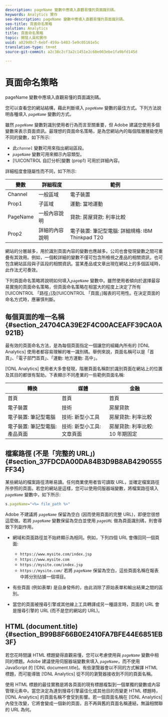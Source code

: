 ```yaml
---
description: pageName 變數中應填入直觀易懂的頁面識別碼。
keywords: Analytics 實作
seo-description: pageName 變數中應填入直觀易懂的頁面識別碼。
seo-title: 頁面命名策略
solution: Analytics
title: 頁面命名策略
topic: 開發人員和實作
uuid: a829d0c7-6ebf-459a-b403-5e9c05161e5c
translation-type: tm+mt
source-git-commit: a2c38c2cf3a2c1451e2c60e003ebe1fa9bfd145d

---
```



# 頁面命名策略

pageName 變數中應填入直觀易懂的頁面識別碼。

您可以查看您的網站結構，藉此判斷填入 *`pageName`* 變數的最佳方式。下列方法說明各種填入 *`pageName`* 變數的方式。

雖然 *`pageName`* 變數對識別使用者行為而言至關重要，但 Adobe 建議您使用多個變數來表示頁面資訊。最理想的頁面命名策略，是為您網站內的每個階層層級使用不同的變數，如下所示: 

* 此&#x200B;*`channel`* 變數可用來指出網站區段。
* *`pageName`* 變數可用來顯示內容類型。
* [!UICONTROL 自訂分析]變數 (prop1) 可用於詳細內容。

詳細程度會隨屬性而不同，如下所示: 

| 變數 | 詳細程度 | 範例 |
|---|---|---|
| Channel | 一般區域 | 電子裝置 |
| Prop1 | 子區域 | 運動: 當地運動 |
| PageName | 一般內容說明 | 貸款: 房屋貸款: 利率比較 |
| Prop2 | 詳細的內容說明 | 電子裝置: 筆記型電腦: 詳細規格: IBM Thinkpad T20 |

網站的分層越多，用於識別頁面內容的變數也應越多。公司也會發現變數之間可重疊有其效用。例如，一個較詳細的變數不僅可包含所檢視之產品的相關資訊，也可包含網站區段與子區段的相關資訊。當某產品或文章出現在網站上的多個區域時，此作法尤可奏效。

下列頁面命名策略將說明如何填入&#x200B;*`pageName`* 變數中。雖然使用者傾向於選擇最容易實施的頁面命名策略，但頁面命名策略在相當大的程度上決定了所有[!UICONTROL 「路徑」]及[!UICONTROL 「頁面」]報表的可用性。在決定頁面的命名方式時，應審慎判斷。

## 每個頁面的唯一名稱 {#section_24704CA39E2F4C00ACEAFF39CA0A921B}

最有效的頁面命名方法，是為每個頁面指定一個讓您的組織內所有的 [!DNL Analytics] 使用者都容易理解的唯一識別碼。舉例來說，頁面名稱可以是「首頁」、「電子部門首頁」、「運動: 地方運動: 高中」。

[!DNL Analytics] 使用者大多會發現，階層頁面名稱對於識別頁面在網站上的位置及其目的都很有幫助。下表顯示不同產業的一些範例頁面名稱: 

| 轉換 | 媒體 | 金融 |
|---|---|---|
| 首頁 | 首頁 | 首頁 |
| 電子裝置 | 技術 | 房屋貸款 |
| 電子裝置: 筆記型電腦 | 技術: 新型小工具 | 房屋貸款: 利率比較 |
| 電子裝置: 筆記型電腦: 產品頁面 | 技術: 新型小工具: 文章頁面 | 房屋貸款: 利率比較: 10 年期固定 |

## 檔案路徑 (不是「完整的 URL」) {#section_37FDCDA00DA84B3D9B8AB4290555FF34}

某些網站的檔案路徑清晰易讀。任何商業使用者皆可讀取 URL，並確定檔案路徑所參照的頁面。若您的網站是這樣，您可以使用伺服器端變數，將檔案路徑填入&#x200B;*`pageName`* 變數中，如下所示: 

```js
s.pageName="<%= file_path %>"
```

Adobe 不建議將 *`pageName`* 保留為空白 (因而使用頁面的完整 URL)，即便您很想這麼做。若將 *`pageName`* 變數保留為空白並使用 *`pageURL`* 做為頁面識別碼，則會導致下列副作用。

* 網域和頁面路徑並不始終顯示為相同。例如，下列四個 URL 會傳回同一個頁面: 

   * `https://www.mysite.com/index.jsp`
   * `https://www.mysite.com`
   * `https://mysite.com/index.jsp`
   * `https://mysite.com/`
   若將 *`pageName`* 保留為空白，這些頁面名稱在報表中將分別佔據一個項目。

* 有些頁面 (例如表單) 是自身發佈的，由此消除了原始表單和輸出結果之間的區別。
* 當您的頁面被搜尋引擎或其他線上工具轉譯成另一種語言時，頁面的 URL 會是搜尋引擎的 URL (而不是您的網站的 URL)。

## HTML (document.title) {#section_B99B8F66B0E2410FA7BFE44E6851EB3F}

若您花時間讓 HTML 標題變得直觀易懂，您可以考慮使用與 *`pageName`* 變數中相同的標題。Adobe 建議使用伺服器端變數來填入 *`pageName`*，而不使用 JavaScript 的 [!DNL document.title]。有些瀏覽器會以不同的方式解譯 HTML 標題，而可能導致 [!DNL Analytics] 從不同的瀏覽器接收到不同的頁面名稱。

使用 HTML 標題的最佳實務是將各頁面的現有標題複製到一個單獨的變數或內容管理元素中。當您決定為達到搜尋引擎最佳化或其他目的而變更 HTML 標題時，[!DNL Analytics] 的頁面名稱不會受到影響。若一個頁面名稱在 [!DNL Analytics] 內發生改變，它將會變成一個新的頁面，且不再與舊的頁面名稱連結，無論相關聯的 URL 為何。
